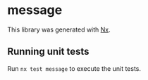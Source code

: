# message

This library was generated with [Nx](https://nx.dev).

## Running unit tests

Run `nx test message` to execute the unit tests.
